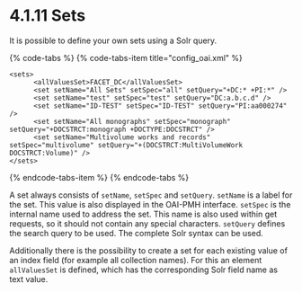 # 4.1.11 Sets

It is possible to define your own sets using a Solr query.

{% code-tabs %}
{% code-tabs-item title="config\_oai.xml" %}
```markup
<sets>
      <allValuesSet>FACET_DC</allValuesSet>
      <set setName="All Sets" setSpec="all" setQuery="+DC:* +PI:*" />
      <set setName="test" setSpec="test" setQuery="DC:a.b.c.d" />
      <set setName="ID-TEST" setSpec="ID-TEST" setQuery="PI:aa000274" />
      <set setName="All monographs" setSpec="monograph"   setQuery="+DOCSTRCT:monograph +DOCTYPE:DOCSTRCT" />
      <set setName="Multivolume works and records" setSpec="multivolume" setQuery="+(DOCSTRCT:MultiVolumeWork DOCSTRCT:Volume)" />
</sets>
```
{% endcode-tabs-item %}
{% endcode-tabs %}

A set always consists of `setName`, `setSpec` and `setQuery`. `setName` is a label for the set. This value is also displayed in the OAI-PMH interface. `setSpec` is the internal name used to address the set. This name is also used within get requests, so it should not contain any special characters. `setQuery` defines the search query to be used. The complete Solr syntax can be used.

Additionally there is the possibility to create a set for each existing value of an index field \(for example all collection names\). For this an element `allValuesSet` is defined, which has the corresponding Solr field name as text value.


